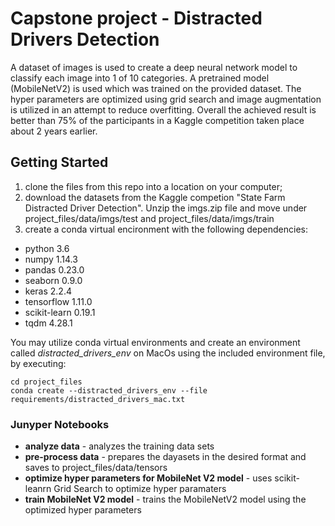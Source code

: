 # Capstone project - Distracted Drivers Detection

A dataset of images is used to create a deep neural network model to classify each image into 1 of 10 categories. A pretrained model (MobileNetV2) is used which was trained on the provided dataset. The hyper parameters are optimized using grid search and image augmentation is utilized in an attempt to reduce overfitting. Overall the achieved result is better than 75% of the participants in a Kaggle competition taken place about 2 years earlier.

## Getting Started

1. clone the files from this repo into a location on your computer;
2. download the datasets from the Kaggle competion "State Farm Distracted Driver Detection". Unzip the imgs.zip file and move under project_files/data/imgs/test and project_files/data/imgs/train
3. create a conda virtual encironment with the following dependencies:

* python 3.6
* numpy 1.14.3
* pandas 0.23.0
* seaborn 0.9.0
* keras 2.2.4
* tensorflow 1.11.0
* scikit-learn 0.19.1
* tqdm 4.28.1

You may utilize conda virtual environments and create an environment called *distracted_drivers_env* on MacOs using the included environment file, by executing:

```
cd project_files
conda create --distracted_drivers_env --file requirements/distracted_drivers_mac.txt
```

### Junyper Notebooks

* **analyze data** - analyzes the training data sets
* **pre-process data** - prepares the dayasets in the desired format and saves to project_files/data/tensors
* **optimize hyper parameters for MobileNet V2 model** - uses scikit-leanrn Grid Search to optimize hyper paramaters
* **train MobileNet V2 model** - trains the MobileNetV2 model using the optimized hyper parameters



